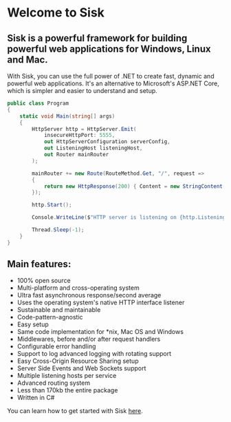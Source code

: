 # Welcome to Sisk

## Sisk is a powerful framework for building powerful web applications for Windows, Linux and Mac.

With Sisk, you can use the full power of .NET to create fast, dynamic and powerful web applications. It's an alternative to Microsoft's ASP.NET Core, which is simpler and easier to understand and setup.

```cs
public class Program
{
    static void Main(string[] args)
    {
        HttpServer http = HttpServer.Emit(
            insecureHttpPort: 5555,
            out HttpServerConfiguration serverConfig,
            out ListeningHost listeningHost,
            out Router mainRouter
        );

        mainRouter += new Route(RouteMethod.Get, "/", request =>
        {
            return new HttpResponse(200) { Content = new StringContent("Hello, world!") };
        });

        http.Start();

        Console.WriteLine($"HTTP server is listening on {http.ListeningPrefixes[0]}");

        Thread.Sleep(-1);
    }
}
```

## Main features:

- 100% open source
- Multi-platform and cross-operating system
- Ultra fast asynchronous response/second average
- Uses the operating system's native HTTP interface listener
- Sustainable and maintainable
- Code-pattern-agnostic
- Easy setup
- Same code implementation for *nix, Mac OS and Windows
- Middlewares, before and/or after request handlers
- Configurable error handling
- Support to log advanced logging with rotating support
- Easy Cross-Origin Resource Sharing setup
- Server Side Events and Web Sockets support
- Multiple listening hosts per service
- Advanced routing system
- Less than 170kb the entire package
- Written in C#

You can learn how to get started with Sisk [here](https://sisk.project-principium.dev/#/docs/getting-started).